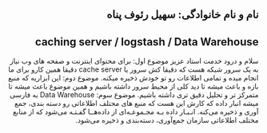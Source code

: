 <h2 dir="rtl">نام و نام خانوادگی: سهیل رئوف پناه</h2>
<h2 dir="rtl">caching server / logstash / Data Warehouse</h2>

<div dir="rtl">
سلام و درود خدمت استاد عزیز
 موضوع اول:
برای محتوای اینترنت و صفحه های وب نیاز به یک سرور شبکه هست که دقیقا کش سرور یا cache server دقیقا همین کارو برای ما انجام میده و تمامی اطلاعات رو تو خودش ذخیره میکنه.
موضوع دوم:
این ابزاریه که منبع بازه و باعث میشه تا دید کلی از محیط سرور داشته باشیم و همین موضوع باعث میشه تا متمرکز تر و تحلیل دقیق تری داشته باشیم.
 موضوع سوم:
Data Warehouse به فارسی میشه انبار داده که کارش این هست که منبع های محتلف اطلاعاتی رو دسته بندی، جمع آوری و ذخیره می‌کنه.
  انـبـار داده بـه مجـموعـه‌ای از داده‌هــا گفـتـه می‌شود که از منابع مختلف اطلاعاتی سازمان جمع‌آوری، دسته‌بندی و ذخیره می‌شود.

</div>

